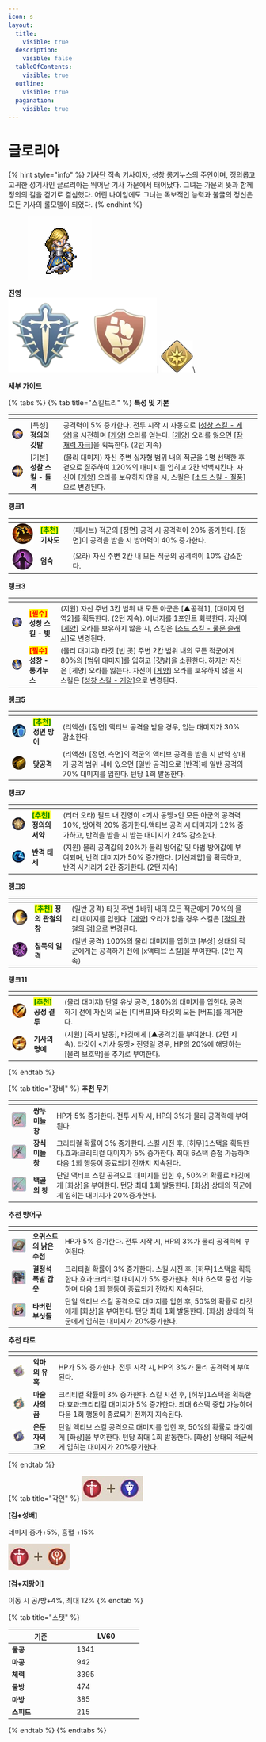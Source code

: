 ```yaml
---
icon: s
layout:
  title:
    visible: true
  description:
    visible: false
  tableOfContents:
    visible: true
  outline:
    visible: true
  pagination:
    visible: true
---
```


# 글로리아

{% hint style="info" %}
기사단 직속 기사이자, 성창 롱기누스의 주인이며, 정의롭고 고귀한 성기사인 글로리아는 뛰어난 기사 가문에서 태어났다. 그녀는 가문의 뜻과 함께 정의의 길을 걷기로 결심했다. 어린 나이임에도 그녀는 독보적인 능력과 불굴의 정신은 모든 기사의 롤모델이 되었다.
{% endhint %}

<div align="left">

<figure><img src="../../../.gitbook/assets/17.png" alt=""><figcaption></figcaption></figure>

</div>

**진영**\
<img src="../../../.gitbook/assets/unittag_krights-150x150 (1).webp" alt="" data-size="line"><img src="../../../.gitbook/assets/unittag_humanshield-150x150.webp" alt="" data-size="line">| <img src="../../../.gitbook/assets/감시자.webp" alt="" data-size="line">\


**세부 가이드**

{% tabs %}
{% tab title="스킬트리" %}
**특성 및 기본**

<table data-view="cards"><thead><tr><th></th><th></th><th></th><th data-hidden data-card-cover data-type="files"></th></tr></thead><tbody><tr><td><img src="../../../.gitbook/assets/1 (12).webp" alt=""> </td><td>[특성] <strong>정의의 깃발</strong></td><td>공격력이 5% 증가한다. 전투 시작 시 자동으로 [<a data-footnote-ref href="#user-content-fn-1">성창 스킬 - 게양</a>]을 시전하며 [<a data-footnote-ref href="#user-content-fn-2">게양</a>] 오라를 얻는다. [<a data-footnote-ref href="#user-content-fn-3">게양</a>] 오라를 잃으면 [<a data-footnote-ref href="#user-content-fn-4">잠재력 자극</a>]을 획득한다. (2턴 지속)</td><td></td></tr><tr><td><img src="../../../.gitbook/assets/Holy-Spear-Strike.webp" alt="" data-size="original"></td><td>[기본] <strong>성찰 스킬 - 돌격</strong></td><td>(물리 대미지) 자신 주변 십자형 범위 내의 적군을 1명 선택한 후 곁으로 질주하여 120%의 대미지를 입히고 2칸 넉백시킨다. 자신이 [<a data-footnote-ref href="#user-content-fn-5">게양</a>] 오라를 보유하지 않을 시, 스킬은 [<a data-footnote-ref href="#user-content-fn-6">소드 스킬 - 질풍</a>]으로 변경된다.</td><td></td></tr></tbody></table>

**랭크1**

<table data-view="cards"><thead><tr><th></th><th></th><th></th><th data-hidden data-card-cover data-type="files"></th></tr></thead><tbody><tr><td><img src="../../../.gitbook/assets/2 (12).webp" alt="" data-size="original"></td><td><mark style="color:green;"><strong>[추천]</strong></mark> <strong>기사도</strong></td><td>(패시브) 적군의 [정면] 공격 시 공격력이 20% 증가한다. [정면]이 공격을 받을 시 방어력이 40% 증가한다.</td><td></td></tr><tr><td><img src="../../../.gitbook/assets/solemn.webp" alt="" data-size="original"></td><td><strong>엄숙</strong></td><td>(오라) 자신 주변 2칸 내 모든 적군의 공격력이 10% 감소한다.</td><td></td></tr></tbody></table>

**랭크3**

<table data-view="cards"><thead><tr><th></th><th></th><th></th><th data-hidden data-card-cover data-type="files"></th></tr></thead><tbody><tr><td><img src="../../../.gitbook/assets/3 (9).webp" alt=""></td><td><mark style="color:red;"><strong>[필수]</strong></mark> <strong>성창 스킬 - 빛</strong></td><td>(지원) 자신 주변 3칸 범위 내 모든 아군은 [▲공격1], [대미지 면역2]를 획득한다. (2턴 지속). 에너지를 1포인트 회복한다. 자신이 [<a data-footnote-ref href="#user-content-fn-7">게양</a>] 오라를 보유하지 않을 시, 스킬은 [<a data-footnote-ref href="#user-content-fn-8">소드 스킬 - 풀문 슬래시</a>]로 변경된다.</td><td></td></tr><tr><td><img src="../../../.gitbook/assets/4 (8).webp" alt=""></td><td><mark style="color:red;"><strong>[필수]</strong></mark><strong> 성창 - 롱기누스</strong></td><td>(물리 대미지) 타깃 [빈 곳] 주변 2칸 범위 내의 모든 적군에게 80%의 [범위 대미지]를 입히고 [깃발]을 소환한다. 하지만 자신은 [게양] 오라를 잃는다. 자신이 [<a data-footnote-ref href="#user-content-fn-9">게양</a>] 오라를 보유하지 않을 시 스킬은 [<a data-footnote-ref href="#user-content-fn-10">성창 스킬 - 게양</a>]으로 변경된다.</td><td></td></tr></tbody></table>

**랭크5**

<table data-view="cards"><thead><tr><th></th><th></th><th></th><th data-hidden data-card-cover data-type="files"></th></tr></thead><tbody><tr><td><img src="../../../.gitbook/assets/5 (6).webp" alt=""></td><td><mark style="color:green;"><strong>[추천]</strong></mark> <strong>정면 방어</strong></td><td>(리액션) [정면] 액티브 공격을 받을 경우, 입는 대미지가 30% 감소한다.</td><td></td></tr><tr><td><img src="../../../.gitbook/assets/fight-back.webp" alt=""></td><td><strong>맞공격</strong></td><td>(리액션) [정면, 측면]의 적군의 액티브 공격을 받을 시 만약 상대가 공격 범위 내에 있으면 [일반 공격]으로 [반격]해 일반 공격의 70% 대미지를 입힌다. 턴당 1회 발동한다.</td><td></td></tr></tbody></table>

**랭크7**

<table data-view="cards"><thead><tr><th></th><th></th><th></th><th data-hidden data-card-cover data-type="files"></th></tr></thead><tbody><tr><td><img src="../../../.gitbook/assets/6 (6).webp" alt=""></td><td><mark style="color:green;"><strong>[추천]</strong></mark> <strong>정의의 서약</strong></td><td>(리더 오라) 필드 내 진영이 &#x3C;기사 동맹>인 모든 아군의 공격력 10%, 방어력 20% 증가한다.액티브 공격 시 대미지가 12% 증가하고, 반격을 받을 시 받는 대미지가 24% 감소한다.</td><td></td></tr><tr><td><img src="../../../.gitbook/assets/Counterattack-Stance.webp" alt=""></td><td><strong>반격 태세</strong></td><td>(지원) 물리 공격값의 20%가 물리 방어값 및 마법 방어값에 부여되며, 반격 대미지가 50% 증가한다. [기선제압]을 획득하고, 반격 사거리가 2칸 증가한다. (2턴 지속)</td><td></td></tr></tbody></table>

**랭크9**

<table data-view="cards"><thead><tr><th></th><th></th><th></th><th data-hidden data-card-cover data-type="files"></th></tr></thead><tbody><tr><td><img src="../../../.gitbook/assets/7 (2).webp" alt=""></td><td><mark style="color:green;"><strong>[추천]</strong></mark> <strong>정의 관철의 창</strong></td><td>(일반 공격) 타깃 주변 1바퀴 내의 모든 적군에게 70%의 물리 대미지를 입힌다. [<a data-footnote-ref href="#user-content-fn-11">게양</a>] 오라가 없을 경우 스킬은 [<a data-footnote-ref href="#user-content-fn-12">정의 관철의 검</a>]으로 변경된다.</td><td></td></tr><tr><td><img src="../../../.gitbook/assets/Silence.webp" alt=""></td><td><strong>침묵의 일격</strong></td><td>(일반 공격) 100%의 물리 대미지를 입히고 [부상] 상태의 적군에게는 공격하기 전에 [x액티브 스킬]을 부여한다. (2턴 지속)</td><td></td></tr></tbody></table>

**랭크11**

<table data-view="cards"><thead><tr><th></th><th></th><th></th><th data-hidden data-card-cover data-type="files"></th></tr></thead><tbody><tr><td><img src="../../../.gitbook/assets/8 (1).webp" alt=""></td><td><mark style="color:green;"><strong>[추천]</strong></mark> <strong>공정 결투</strong></td><td>(물리 대미지) 단일 유닛 공격, 180%의 대미지를 입힌다. 공격하기 전에 자신의 모든 [디버프]와 타깃의 모든 [버프]를 제거한다.</td><td></td></tr><tr><td><img src="../../../.gitbook/assets/Knights-Glory.webp" alt=""></td><td><strong>기사의 명예</strong></td><td>(지원) [즉시 발동], 타깃에게 [▲공격2]를 부여한다. (2턴 지속). 타깃이 &#x3C;기사 동맹> 진영일 경우, HP의 20%에 해당하는 [물리 보호막]을 추가로 부여한다.</td><td></td></tr></tbody></table>
{% endtab %}

{% tab title="장비" %}
**추천 무기**

<table data-view="cards"><thead><tr><th></th><th></th><th data-hidden></th></tr></thead><tbody><tr><td><img src="../../../.gitbook/assets/80px-雙頭長戟.png" alt=""></td><td><strong>쌍두 미늘창</strong></td><td>HP가 5% 증가한다. 전투 시작 시, HP의 3%가 물리 공격력에 부여된다.</td></tr><tr><td><img src="../../../.gitbook/assets/80px-墜飾長戟.png" alt=""></td><td><strong>장식 미늘창</strong></td><td>크리티컬 확률이 3% 증가한다. 스킬 시전 후, [허무]1스택을 획득한다.효과:크리티컬 대미지가 5% 증가한다. 최대 6스택 중첩 가능하며 다음 1회 행동이 종료되기 전까지 지속된다.</td></tr><tr><td><img src="../../../.gitbook/assets/80px-枯骨之槍 (1).png" alt=""></td><td><strong>백골의 창</strong></td><td>단일 액티브 스킬 공격으로 대미지를 입힌 후, 50%의 확률로 타깃에게 [화상]을 부여한다. 턴당 최대 1회 발동한다. [화상] 상태의 적군에게 입히는 대미지가 20%증가한다.</td></tr></tbody></table>

**추천 방어구**

<table data-view="cards"><thead><tr><th></th><th></th><th data-hidden></th></tr></thead><tbody><tr><td><img src="../../../.gitbook/assets/a_2.png" alt=""></td><td><strong>오귀스트의 낡은 수첩</strong></td><td>HP가 5% 증가한다. 전투 시작 시, HP의 3%가 물리 공격력에 부여된다.</td></tr><tr><td><img src="../../../.gitbook/assets/a_7.png" alt=""></td><td><strong>결정석 폭발 갑옷</strong></td><td>크리티컬 확률이 3% 증가한다. 스킬 시전 후, [허무]1스택을 획득한다.효과:크리티컬 대미지가 5% 증가한다. 최대 6스택 중첩 가능하며 다음 1회 행동이 종료되기 전까지 지속된다.</td></tr><tr><td><img src="../../../.gitbook/assets/a_9.png" alt=""></td><td><strong>타버린 부싯돌</strong></td><td>단일 액티브 스킬 공격으로 대미지를 입힌 후, 50%의 확률로 타깃에게 [화상]을 부여한다. 턴당 최대 1회 발동한다. [화상] 상태의 적군에게 입히는 대미지가 20%증가한다.</td></tr></tbody></table>

**추천 타로**

<table data-view="cards"><thead><tr><th></th><th></th><th data-hidden></th></tr></thead><tbody><tr><td><img src="../../../.gitbook/assets/tar_6.webp" alt=""></td><td><strong>악마의 유혹</strong></td><td>HP가 5% 증가한다. 전투 시작 시, HP의 3%가 물리 공격력에 부여된다.</td></tr><tr><td><img src="../../../.gitbook/assets/tar_0.webp" alt=""></td><td><strong>마술사의 꿈</strong></td><td>크리티컬 확률이 3% 증가한다. 스킬 시전 후, [허무]1스택을 획득한다.효과:크리티컬 대미지가 5% 증가한다. 최대 6스택 중첩 가능하며 다음 1회 행동이 종료되기 전까지 지속된다.</td></tr><tr><td><img src="../../../.gitbook/assets/tar_3.webp" alt=""></td><td><strong>은둔자의 고요</strong></td><td>단일 액티브 스킬 공격으로 대미지를 입힌 후, 50%의 확률로 타깃에게 [화상]을 부여한다. 턴당 최대 1회 발동한다. [화상] 상태의 적군에게 입히는 대미지가 20%증가한다.</td></tr></tbody></table>
{% endtab %}

{% tab title="각인" %}
<img src="../../../.gitbook/assets/1 (26).png" alt="" data-size="original">

**\[검+성배]**&#x20;

데미지 증가+5%, 흡혈 +15%

<img src="../../../.gitbook/assets/1 (27).png" alt="" data-size="original">&#x20;

**\[검+지팡이]**&#x20;

이동 시 공/방+4%, 최대 12%
{% endtab %}

{% tab title="스탯" %}


<table><thead><tr><th width="117">기준</th><th width="120">LV60</th></tr></thead><tbody><tr><td><strong>물공</strong></td><td>1341</td></tr><tr><td><strong>마공</strong></td><td>942</td></tr><tr><td><strong>체력</strong></td><td>3395</td></tr><tr><td><strong>물방</strong></td><td>474</td></tr><tr><td><strong>마방</strong></td><td>385</td></tr><tr><td><strong>스피드</strong></td><td>215</td></tr></tbody></table>
{% endtab %}
{% endtabs %}





[^1]: (스킬) (즉시 발동) 주변 3칸 내의 모든 아군에게 2턴 간\[이동 증가 1레벨]을 부여하고 자신에게는 \[깃발 게양] 효과를 부여한다.

[^2]: 오라, 주변 3칸 범위 내 다른 아군의 공격/방어 속성이 12%만큼 증가. 제거 및 면역 불가

[^3]: 오라, 주변 3칸 범위 내 다른 아군의 공격/방어 속성이 12%만큼 증가. 제거 및 면역 불가

[^4]: (버프) 공격력 20% 및 방어력 40% 증가 \[속성 디버프 면역] 효과 부여

[^5]: 오라, 주변 3칸 범위 내 다른 아군의 공격/방어 속성이 12%만큼 증가. 제거 및 면역 불가

[^6]: (스킬) 주변 십자 범위 내의 적군 1명을 선택해 120%의 데미지를 입힌다. 공격하기 전에 1칸 이동할 때 마다 데미지 10% 증가, 최대 50% 증가한다.

[^7]: 오라, 주변 3칸 범위 내 다른 아군의 공격/방어 속성이 12%만큼 증가. 제거 및 면역 불가

[^8]: (스킬) 주변 2칸 범위 내의 모든 적군에게 90%의 물리 범위 데미지를 입힌다. 대상이 \[부상]일 경우 데미지가 30% 증가한다. 스킬 사용 후 자신에게 2턴간 \[받는 데미지 감소 2레벨]을 부여한다.

[^9]: 오라, 주변 3칸 범위 내 다른 아군의 공격/방어 속성이 12%만큼 증가. 제거 및 면역 불가

[^10]: (스킬) (즉시 발동) 주변 3칸 내의 모든 아군에게 2턴 간\[이동 증가 1레벨]을 부여하고 자신에게는 \[깃발 게양] 효과를 부여한다.

[^11]: 오라, 주변 3칸 범위 내 다른 아군의 공격/방어 속성이 12%만큼 증가. 제거 및 면역 불가

[^12]: (스킬) 단일 공격. 100% 물리 데미지를 입히고 \[정면]일 경우 공격전 데미지가 130%까지 증가 \[게양] 오라 보유 시 \[정의 관철의 창]으로 변경
